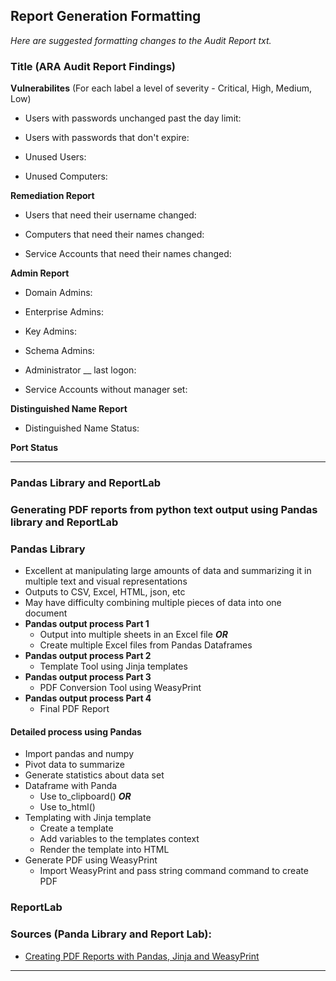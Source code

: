 ## Report Generation Formatting 

_Here are suggested formatting changes to the Audit Report txt._

### Title (ARA Audit Report Findings)

**Vulnerabilites** (For each label a level of severity - Critical, High, Medium, Low)
* Users with passwords unchanged past the day limit:

* Users with passwords that don't expire:

* Unused Users:

* Unused Computers:

**Remediation Report**
* Users that need their username changed:

* Computers that need their names changed:

* Service Accounts that need their names changed:

**Admin Report** 
* Domain Admins:
* Enterprise Admins:
* Key Admins:
* Schema Admins:

* Administrator __ last logon:

* Service Accounts without manager set:

**Distinguished Name Report**
* Distinguished Name Status:

**Port Status**

_________________________________________________________________________________________________________________________________________________________________________________

### Pandas Library and ReportLab
### Generating PDF reports from python text output using Pandas library and ReportLab

### Pandas Library
* Excellent at manipulating large amounts of data and summarizing it in multiple text and visual representations
* Outputs to CSV, Excel, HTML, json, etc
* May have difficulty combining multiple pieces of data into one document
* **Pandas output process Part 1**
    * Output into multiple sheets in an Excel file **_OR_**
    * Create multiple Excel files from Pandas Dataframes
* **Pandas output process Part 2**
    * Template Tool using Jinja templates
* **Pandas output process Part 3**
    * PDF Conversion Tool using WeasyPrint
* **Pandas output process Part 4**
    * Final PDF Report
#### Detailed process using Pandas
* Import pandas and numpy
* Pivot data to summarize
* Generate statistics about data set
* Dataframe with Panda
    * Use to_clipboard() _**OR**_
    * Use to_html()
* Templating with Jinja template
    * Create a template
    * Add variables to the templates context
    * Render the template into HTML
* Generate PDF using WeasyPrint
    * Import WeasyPrint and pass string command command to create PDF 

### ReportLab

### Sources (Panda Library and Report Lab):
* [Creating PDF Reports with Pandas, Jinja and WeasyPrint](https://pbpython.com/pdf-reports.html)

_________________________________________________________________________________________________________________________________________________________________________________
